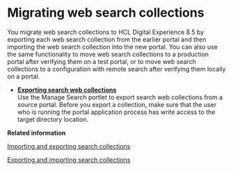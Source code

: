 # Migrating web search collections

You migrate web search collections to HCL Digital Experience 8.5 by exporting each web search collection from the earlier portal and then importing the web search collection into the new portal. You can also use the same functionality to move web search collections to a production portal after verifying them on a test portal, or to move web search collections to a configuration with remote search after verifying them locally on a portal.

-   **[Exporting search web collections](../migrate/mig_t_export_webcoll.md)**  
Use the Manage Search portlet to export search web collections from a source portal. Before you export a collection, make sure that the user who is running the portal application process has write access to the target directory location.


**Related information**  


[Importing and exporting search collections](../panel_help/import_export_srch_coll.md)

[Exporting and importing search collections](../admin-system/srtexpimp.md)

